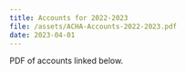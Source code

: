 ```yaml
---
title: Accounts for 2022-2023
file: /assets/ACHA-Accounts-2022-2023.pdf
date: 2023-04-01
---
```


PDF of accounts linked below.
